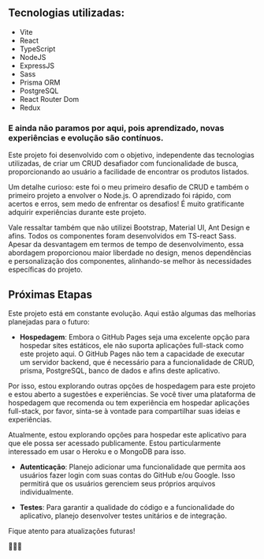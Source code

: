 <div>
<h2>
Tecnologias utilizadas:
</h2>

<ul>
<li>
Vite
</li>
<li>
React
</li>
<li>
TypeScript
</li>
<li>
NodeJS
</li>
<li>
ExpressJS
</li>
<li>
Sass
</li>
<li>
Prisma ORM
</li>
<li>
PostgreSQL
</li>
<li>
React Router Dom
</li>
<li>
Redux
</li>
</ul>

### E ainda não paramos por aqui, pois aprendizado, novas experiências e evolução são contínuos.

<p>
Este projeto foi desenvolvido com o objetivo, independente das tecnologias utilizadas, de criar um CRUD desafiador com funcionalidade de busca, proporcionando ao usuário a facilidade de encontrar os produtos listados.

Um detalhe curioso: este foi o meu primeiro desafio de CRUD e também o primeiro projeto a envolver o Node.js. O aprendizado foi rápido, com acertos e erros, sem medo de enfrentar os desafios! É muito gratificante adquirir experiências durante este projeto.

Vale ressaltar também que não utilizei Bootstrap, Material UI, Ant Design e afins. Todos os componentes foram desenvolvidos em TS-react Sass. Apesar da desvantagem em termos de tempo de desenvolvimento, essa abordagem proporcionou maior liberdade no design, menos dependências e personalização dos componentes, alinhando-se melhor às necessidades específicas do projeto.

## Próximas Etapas

Este projeto está em constante evolução. Aqui estão algumas das melhorias planejadas para o futuro:

- **Hospedagem**: Embora o GitHub Pages seja uma excelente opção para hospedar sites estáticos, ele não suporta aplicações full-stack como este projeto aqui. O GitHub Pages não tem a capacidade de executar um servidor backend, que é necessário para a funcionalidade de CRUD, prisma, PostgreSQL, banco de dados e afins deste aplicativo.

Por isso, estou explorando outras opções de hospedagem para este projeto e estou aberto a sugestões e experiências. Se você tiver uma plataforma de hospedagem que recomenda ou tem experiência em hospedar aplicações full-stack, por favor, sinta-se à vontade para compartilhar suas ideias e experiências.

Atualmente, estou explorando opções para hospedar este aplicativo para que ele possa ser acessado publicamente. Estou particularmente interessado em usar o Heroku e o MongoDB para isso.

- **Autenticação**: Planejo adicionar uma funcionalidade que permita aos usuários fazer login com suas contas do GitHub e/ou Google. Isso permitirá que os usuários gerenciem seus próprios arquivos individualmente.

- **Testes**: Para garantir a qualidade do código e a funcionalidade do aplicativo, planejo desenvolver testes unitários e de integração.

Fique atento para atualizações futuras!

🚀🚀🚀

</p>

</div>
